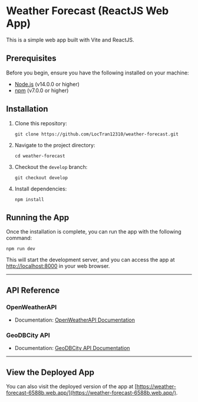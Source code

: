 # Weather Forecast (ReactJS Web App)

This is a simple web app built with Vite and ReactJS.

## Prerequisites

Before you begin, ensure you have the following installed on your machine:

- [Node.js](https://nodejs.org/) (v14.0.0 or higher)
- [npm](https://www.npmjs.com/) (v7.0.0 or higher)

## Installation

1.  Clone this repository:

    `git clone https://github.com/LocTran12310/weather-forecast.git`

2.  Navigate to the project directory:

    `cd weather-forecast`

3.  Checkout the `develop` branch:

    `git checkout develop`

4.  Install dependencies:

    `npm install`

## Running the App

Once the installation is complete, you can run the app with the following command:

`npm run dev`

This will start the development server, and you can access the app at [http://localhost:8000](http://localhost:8000/) in your web browser.

---

## API Reference

### OpenWeatherAPI

- Documentation: [OpenWeatherAPI Documentation](https://openweathermap.org/api)

### GeoDBCity API

- Documentation: [GeoDBCity API Documentation](https://geodb.dev/docs)

---

## View the Deployed App

You can also visit the deployed version of the app at [https://weather-forecast-6588b.web.app/](https://weather-forecast-6588b.web.app/).
